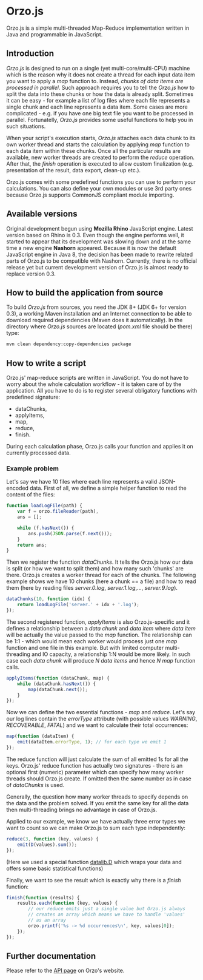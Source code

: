 Orzo.js
=======

Orzo.js is a simple multi-threaded Map-Reduce implementation written in Java and
programmable in JavaScript.

Introduction
------------

*Orzo.js* is designed to run on a single (yet multi-core/multi-CPU) machine which is the reason why
it does not create a thread for each input data item you want to apply a *map* function to. Instead, *chunks of data items are processed in parallel*. Such approach requires you to tell the *Orzo.js* how to split the data into these chunks or how the data is already split. Sometimes it can be easy - for example a list of log files where each file represents a single chunk and each line represents a data item. Some cases are more complicated - e.g. if you have one big text file you want to be processed in parallel. Fortunatelly, *Orzo.js* provides some useful functions to help you in such situations.

When your script's execution starts, *Orzo.js* attaches each data chunk to its own worker thread and starts the calculation by applying *map* function to each data item within these chunks. Once all the particular results are available, new worker threads are created to perform the *reduce* operation. After that, the *finish* operation is executed to allow custom finalization (e.g. presentation of the result, data export, clean-up etc.).

Orzo.js comes with some predefined functions you can use to perform your calculations. You can also define your own modules or use 3rd party ones because Orzo.js supports CommonJS compliant module importing.

Available versions
------------------

Original development begun using **Mozilla Rhino** JavaScript engine. Latest version based on Rhino is 0.3. Even though the engine performs well, it started to appear that its development was slowing down and at the same time a new engine **Nashorn** appeared. Because it is now the default JavaScript engine in Java 8, the decision has been made to rewrite related parts of Orzo.js to be compatible with Nashorn. Currently, there is no official release yet but current development version of Orzo.js is almost ready to replace version 0.3. 

How to build the application from source
----------------------------------------

To build *Orzo.js* from sources, you need the JDK 8+ (JDK 6+ for version 0.3), a working Maven installation and an Internet connection to be able to download required dependencies (Maven does it automatically). In the directory where *Orzo.js* sources are located (*pom.xml* file should be there) type:

```bash
mvn clean dependency:copy-dependencies package
```

How to write a script
---------------------

Orzo.js' map-reduce scripts are written in JavaScript. You do not have to worry about the whole 
calculation workflow - it is taken care of by the application. All you have to do is to register several obligatory functions with predefined signature:

* dataChunks,
* applyItems,
* map,
* reduce,
* finish. 

During each calculation phase, Orzo.js calls your function and applies it on 
currently processed data.

### Example problem

Let's say we have 10 files where each line represents a valid JSON-encoded data. First of 
all, we define a simple helper function to read the content of the files:

```js
function loadLogFile(path) {
    var f = orzo.fileReader(path),
    ans = [];

    while (f.hasNext()) {
        ans.push(JSON.parse(f.next()));
    }
    return ans;
}
```

Then we register the function *dataChunks*. It tells the Orzo.js how our data is split (or how
we want to split them) and how many such 'chunks' are there. Orzo.js creates a worker thread
for each of the chunks. The following example shows we have 10 chunks (here a chunk == a file)
and how to read them (here by reading files *server.0.log*, *server.1.log*,..., *server.9.log*).

```js
dataChunks(10, function (idx) {
    return loadLogFile('server.' + idx + '.log');
});
```

The second registered function, *applyItems* is also Orzo.js-specific and it defines a relationship
between a *data chunk* and *data item* where *data item* will be actually the value passed to
the *map* function. The relationship can be 1:1 - which would mean each worker would process just
one *map* function and one file in this example. But with limited computer multi-threading and IO capacity, a relationship 1:N would be more likely. In such case each *data chunk* will produce *N* 
*data items* and hence *N* *map* function calls.

```js
applyItems(function (dataChunk, map) { 
    while (dataChunk.hasNext()) {
        map(dataChunk.next());
    } 
});
```

Now we can define the two essential functions - *map* and *reduce*. Let's say our log lines
contain the *errorType* attribute (with possible values *WARNING*, *RECOVERABLE*, *FATAL*) 
and we want to calculate their total occurrences:

```js
map(function (dataItem) {
    emit(dataItem.errorType, 1); // for each type we emit 1
});
```

The reduce function will just calculate the sum of all emitted 1s for all the keys. 
Orzo.js' reduce function has actually two signatures - there is an optional first (numeric) 
parameter which can specify how many worker threads should Orzo.js create. If omitted then 
the same number as in case of *dataChunks* is used. 

Generally, the question how many worker threads to specify depends on the data and the problem 
solved. If you emit the same key for all the data then multi-threading brings no advantage in case of Orzo.js. 

Applied to our example, we know we have actually three error types we want to count
so we can make Orzo.js to sum each type independently:

```js
reduce(3, function (key, values) {
    emit(D(values).sum());
});
```
(Here we used a special function [datalib.D](API.md#api_datalib_D) which wraps your data and offers some basic statistical functions)

Finally, we want to see the result which is exactly why there is a *finish* function:

```js
finish(function (results) {
    results.each(function (key, values) {
        // our reduce emits just a single value but Orzo.js always
        // creates an array which means we have to handle 'values'
        // as an array
        orzo.printf('%s -> %d occurrences\n', key, values[0]);
    });    
});
```

Further documentation
---------------------

Please refer to the [API page](http://www.orzojs.org/API.md) on Orzo's website.

